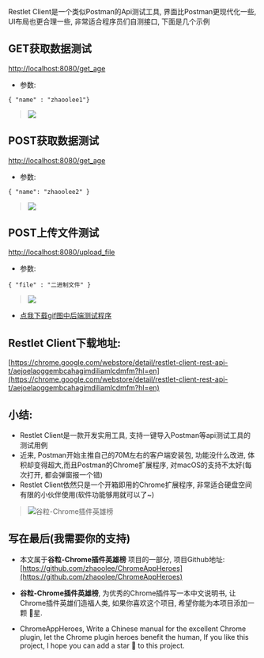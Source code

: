 Restlet Client是一个类似Postman的Api测试工具, 界面比Postman更现代化一些, UI布局也更合理一些, 非常适合程序员们自测接口, 下面是几个示例

## GET获取数据测试

[http://localhost:8080/get_age](http://localhost:8080/get_age)

- 参数: 
```
{ "name" : "zhaoolee1"}
```

> ![](https://v2fy.com/asset/045_restlet_client/8b09de242884a45354c792971e9a3d23.gif)


## POST获取数据测试

[http://localhost:8080/get_age](http://localhost:8080/get_age)

- 参数: 

```
{ "name": "zhaoolee2" }
```
> ![](https://v2fy.com/asset/045_restlet_client/40170977ad20ead27ad92baa946fae6c.gif)


## POST上传文件测试

[http://localhost:8080/upload_file](http://localhost:8080/upload_file)

- 参数: 
```
{ "file" : "二进制文件" }
```
> ![](https://v2fy.com/asset/045_restlet_client/89ea1e51dab48d5a84f089adf33eb274.gif)

- [点我下载gif图中后端测试程序](https://github.com/zhaoolee/ChromeAppHeroes/tree/master/%E7%9B%B8%E5%85%B3%E8%B5%84%E6%BA%90/%E3%80%8ARestlet%20Client%E3%80%8B%E6%B5%8B%E8%AF%95%E7%A8%8B%E5%BA%8F%E6%BA%90%E7%A0%81)



## Restlet Client下载地址:

[https://chrome.google.com/webstore/detail/restlet-client-rest-api-t/aejoelaoggembcahagimdiliamlcdmfm?hl=en](https://chrome.google.com/webstore/detail/restlet-client-rest-api-t/aejoelaoggembcahagimdiliamlcdmfm?hl=en)

## 小结:

- Restlet Client是一款开发实用工具, 支持一键导入Postman等api测试工具的测试用例 
- 近来, Postman开始主推自己的70M左右的客户端安装包, 功能没什么改进, 体积却变得超大,而且Postman的Chrome扩展程序, 对macOS的支持不太好(每次打开, 都会弹窗报一个错)
- Restlet Client依然只是一个开箱即用的Chrome扩展程序, 非常适合硬盘空间有限的小伙伴使用(软件功能够用就可以了~)

> ![谷粒-Chrome插件英雄榜](https://v2fy.com/asset/045_restlet_client/1b8e3f49df2b4ab4ac737a1684975cac.jpeg)


## 写在最后(我需要你的支持)

- 本文属于**谷粒-Chrome插件英雄榜** 项目的一部分, 项目Github地址: [https://github.com/zhaoolee/ChromeAppHeroes](https://github.com/zhaoolee/ChromeAppHeroes)

- **谷粒-Chrome插件英雄榜**, 为优秀的Chrome插件写一本中文说明书, 让Chrome插件英雄们造福人类, 如果你喜欢这个项目, 希望你能为本项目添加一颗 🌟星.

- ChromeAppHeroes, Write a Chinese manual for the excellent Chrome plugin, let the Chrome plugin heroes benefit the human, If you like this project, I hope you can add a star 🌟 to this project.
